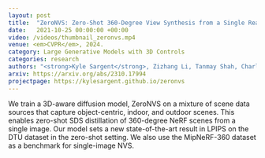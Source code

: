 ```yaml
---
layout: post
title:  "ZeroNVS: Zero-Shot 360-Degree View Synthesis from a Single Real Image"
date:   2021-10-25 00:00:00 +00:00
video: /videos/thumbnail_zeronvs.mp4
venue: <em>CVPR</em>, 2024.
category: Large Generative Models with 3D Controls
categories: research
authors: "<strong>Kyle Sargent</strong>, Zizhang Li, Tanmay Shah, Charles Herrmann, Hong-Xing &ldquo;Koven&rdquo; Yu, Yunzhi Zhang, Eric Ryan Chan, Dmitry Lagun, Li Fei-Fei, Deqing Sun, Jiajun Wu"
arxiv: https://arxiv.org/abs/2310.17994
projectpage: https://kylesargent.github.io/zeronvs
---
```

We train a 3D-aware diffusion model, ZeroNVS on a mixture of scene data sources that capture object-centric, indoor, and outdoor scenes. This enables zero-shot SDS distillation of 360-degree NeRF scenes from a single image. Our model sets a new state-of-the-art result in LPIPS on the DTU dataset in the zero-shot setting. We also use the MipNeRF-360 dataset as a benchmark for single-image NVS.